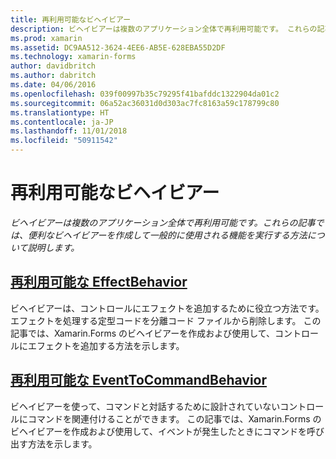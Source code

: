 ```yaml
---
title: 再利用可能なビヘイビアー
description: ビヘイビアーは複数のアプリケーション全体で再利用可能です。 これらの記事では、便利なビヘイビアーを作成して一般的に使用される機能を実行する方法について説明します。
ms.prod: xamarin
ms.assetid: DC9AA512-3624-4EE6-AB5E-628EBA55D2DF
ms.technology: xamarin-forms
author: davidbritch
ms.author: dabritch
ms.date: 04/06/2016
ms.openlocfilehash: 039f00997b35c79295f41bafddc1322904da01c2
ms.sourcegitcommit: 06a52ac36031d0d303ac7fc8163a59c178799c80
ms.translationtype: HT
ms.contentlocale: ja-JP
ms.lasthandoff: 11/01/2018
ms.locfileid: "50911542"
---
```

# <a name="reusable-behaviors"></a>再利用可能なビヘイビアー

_ビヘイビアーは複数のアプリケーション全体で再利用可能です。これらの記事では、便利なビヘイビアーを作成して一般的に使用される機能を実行する方法について説明します。_

## <a name="reusable-effectbehavioreffect-behaviormd"></a>[再利用可能な EffectBehavior](effect-behavior.md)

ビヘイビアーは、コントロールにエフェクトを追加するために役立つ方法です。エフェクトを処理する定型コードを分離コード ファイルから削除します。 この記事では、Xamarin.Forms のビヘイビアーを作成および使用して、コントロールにエフェクトを追加する方法を示します。

## <a name="reusable-eventtocommandbehaviorevent-to-command-behaviormd"></a>[再利用可能な EventToCommandBehavior](event-to-command-behavior.md)

ビヘイビアーを使って、コマンドと対話するために設計されていないコントロールにコマンドを関連付けることができます。 この記事では、Xamarin.Forms のビヘイビアーを作成および使用して、イベントが発生したときにコマンドを呼び出す方法を示します。
